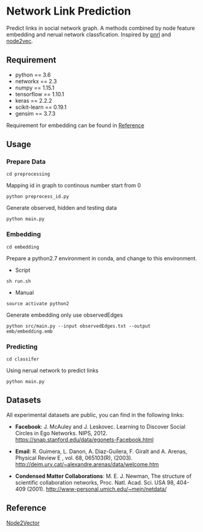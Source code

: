 # Network Link Prediction
Predict links in social network graph. A methods combined by node feature embedding and nerual network classfication. Inspired by [pnrl](http://www4.comp.polyu.edu.hk/~csztwang/paper/pnrl.pdf) and [node2vec](https://cs.stanford.edu/people/jure/pubs/node2vec-kdd16.pdf).

## Requirement
* python == 3.6
* networkx == 2.3
* numpy == 1.15.1
* tensorflow == 1.10.1
* keras == 2.2.2
* scikit-learn == 0.19.1
* gensim == 3.7.3


Requirement for embedding can be found in [Reference](#Reference)
## Usage

### Prepare Data

```
cd preprocessing
```

Mapping id in graph to continous number start from 0

```
python preprocess_id.py
```

Generate observed, hidden and testing data
```
python main.py
```

### Embedding 

```
cd embedding
```

Prepare a python2.7 environment in conda, and change to this environment. 

* Script

```
sh run.sh
```
* Manual

```
source activate python2
```

Generate embedding only use observedEdges

```
python src/main.py --input observedEdges.txt --output emb/embedding.emb
```
### Predicting

```
cd classifer
```

Using nerual network to predict links

```
python main.py
```

## Datasets

All experimental datasets are public, you can find in the following links:

* **Facebook**: J. McAuley and J. Leskovec. Learning to Discover Social Circles in Ego Networks. NIPS, 2012. https://snap.stanford.edu/data/egonets-Facebook.html

* **Email**: R. Guimera, L. Danon, A. Diaz-Guilera, F. Giralt and A. Arenas, Physical Review E , vol. 68, 065103(R), (2003). http://deim.urv.cat/~alexandre.arenas/data/welcome.htm

* **Condensed Matter Collaborations**: M. E. J. Newman, The structure of scientific collaboration networks, Proc. Natl. Acad. Sci. USA 98, 404-409 (2001). http://www-personal.umich.edu/~mejn/netdata/

## Reference
[Node2Vector](https://github.com/aditya-grover/node2vec)
